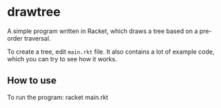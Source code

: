 drawtree
========

A simple program written in Racket, which draws a tree based on a pre-order traversal.

To create a tree, edit `main.rkt` file. It also contains a lot of example code, which 
you can try to see how it works.

How to use
----------

To run the program:
racket main.rkt
